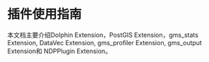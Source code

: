 # 插件使用指南

本文档主要介绍Dolphin Extension，PostGIS Extension，gms_stats Extension, DataVec Extension, gms_profiler Extension, gms_output Extension和 NDPPlugin Extension。
